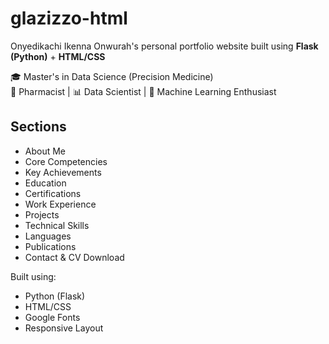 # glazizzo-html

Onyedikachi Ikenna Onwurah's personal portfolio website built using **Flask (Python)** + **HTML/CSS**

🎓 Master's in Data Science (Precision Medicine)  
💊 Pharmacist | 📊 Data Scientist | 🤖 Machine Learning Enthusiast

## Sections
- About Me
- Core Competencies
- Key Achievements
- Education
- Certifications
- Work Experience
- Projects
- Technical Skills
- Languages
- Publications
- Contact & CV Download

Built using:
- Python (Flask)
- HTML/CSS
- Google Fonts
- Responsive Layout 
